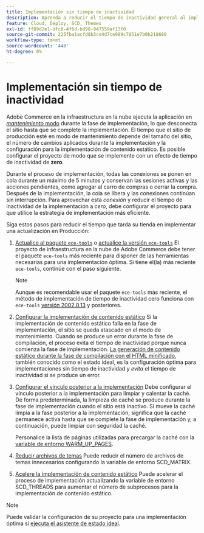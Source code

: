 ```yaml
---
title: Implementación sin tiempo de inactividad
description: Aprenda a reducir el tiempo de inactividad general al implementar Adobe Commerce en proyectos de infraestructura en la nube.
feature: Cloud, Deploy, SCD, Themes
exl-id: ff89d2e1-dfc8-4f6d-bd98-947559af13f0
source-git-commit: 225fba1acfd8b3ce4d7ce989c7851e7b0b218680
workflow-type: tm+mt
source-wordcount: '448'
ht-degree: 0%

---
```


# Implementación sin tiempo de inactividad

Adobe Commerce en la infraestructura en la nube ejecuta la aplicación en [_mantenimiento_ modo](https://experienceleague.adobe.com/docs/commerce-operations/configuration-guide/setup/application-modes.html#production-mode) durante la fase de implementación, lo que desconecta el sitio hasta que se complete la implementación. El tiempo que el sitio de producción esté en modo de mantenimiento depende del tamaño del sitio, el número de cambios aplicados durante la implementación y la configuración para la implementación de contenido estático. Es posible configurar el proyecto de modo que se implemente con un efecto de tiempo de inactividad de **zero**.

Durante el proceso de implementación, todas las conexiones se ponen en cola durante un máximo de 5 minutos y conservan las sesiones activas y las acciones pendientes, como agregar al carro de compras o cerrar la compra. Después de la implementación, la cola se libera y las conexiones continúan sin interrupción. Para aprovechar esta _conexión_ y reducir el tiempo de inactividad de la implementación a _cero_, debe configurar el proyecto para que utilice la estrategia de implementación más eficiente.

Siga estos pasos para reducir el tiempo que tarda su tienda en implementar una actualización en Producción:

1. [Actualice al paquete `ece-tools`](../dev-tools/install-package.md) o [actualice la versión `ece-tools`](../dev-tools/update-package.md)
El proyecto de infraestructura en la nube de Adobe Commerce debe tener el paquete `ece-tools` más reciente para disponer de las herramientas necesarias para una implementación óptima. Si tiene el(la) más reciente `ece-tools`, continúe con el paso siguiente.

   >[!NOTE]
   >
   >Aunque es recomendable usar el paquete `ece-tools` más reciente, el método de implementación de tiempo de inactividad cero funciona con `ece-tools` [versión 2002.0.13](../release-notes/cloud-release-archive.md#v2002013) y posteriores.

1. [Configurar la implementación de contenido estático](static-content.md)
Si la implementación de contenido estático falla en la fase de implementación, el sitio se queda atascado en el modo de mantenimiento. Cuando se produce un error durante la fase de compilación, el proceso evita el tiempo de inactividad porque nunca comienza la fase de implementación. [La generación de contenido estático durante la fase de compilación con el HTML minificado](static-content.md#setting-the-scd-on-build), también conocido como el estado ideal, es la configuración óptima para implementaciones sin tiempo de inactividad y _evita_ el tiempo de inactividad si se produce un error.

1. [Configurar el vínculo posterior a la implementación](../application/hooks-property.md)
Debe configurar el vínculo posterior a la implementación para limpiar y calentar la caché. De forma predeterminada, la limpieza de caché se produce durante la fase de implementación cuando el sitio está inactivo. Si mueve la caché limpia a la fase posterior a la implementación, significa que la caché permanece activa hasta que se complete la fase de implementación y, a continuación, puede limpiar con seguridad la caché.

   Personalice la lista de páginas utilizadas para precargar la caché con la [variable de entorno WARM_UP_PAGES](../environment/variables-post-deploy.md#warmuppages).

1. [Reducir archivos de temas](../environment/variables-deploy.md#scdmatrix)
Puede reducir el número de archivos de temas innecesarios configurando la variable de entorno SCD\_MATRIX.

1. [Acelere la implementación de contenido estático](../environment/variables-deploy.md#scdthreads)
Puede acelerar el proceso de implementación actualizando la variable de entorno SCD\_THREADS para aumentar el número de subprocesos para la implementación de contenido estático.

>[!NOTE]
>
>Puede validar la configuración de su proyecto para una implementación óptima si [ejecuta el asistente de estado ideal](smart-wizards.md#verifying-an-ideal-configuration).

